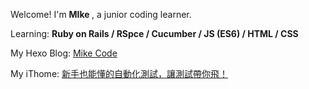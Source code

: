 Welcome! I'm <strong> MIke </strong>, a junior coding learner.

Learning:
<strong> Ruby on Rails / RSpce / Cucumber / JS (ES6) / HTML / CSS </strong>

<i class="fa-brands fa-blogger"></i> My Hexo Blog: <a href="https://wl02599509.github.io/"> Mike Code </a>

My iThome: <a href="https://ithelp.ithome.com.tw/users/20149089/ironman/4955"> 新手也能懂的自動化測試，讓測試帶你飛！</a>
